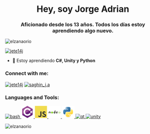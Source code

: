 <h1 align="center">Hey, soy Jorge Adrian</h1>
<h3 align="center">Aficionado desde los 13 años. Todos los días estoy aprendiendo algo nuevo.</h3>

<p align="left"> <img src="https://komarev.com/ghpvc/?username=elzanaorio&label=Profile%20views&color=0e75b6&style=flat" alt="elzanaorio" /> </p>

<p align="left"> <a href="https://twitter.com/jete14j" target="blank"><img src="https://img.shields.io/twitter/follow/jete14j?logo=twitter&style=for-the-badge" alt="jete14j" /></a> </p>

- 🌱 Estoy aprendiendo **C#, Unity y Python**

<h3 align="left">Connect with me:</h3>
<p align="left">
<a href="https://twitter.com/jete14j" target="blank"><img align="center" src="https://raw.githubusercontent.com/rahuldkjain/github-profile-readme-generator/master/src/images/icons/Social/twitter.svg" alt="jete14j" height="30" width="40" /></a>
<a href="https://instagram.com/saghin_j.a" target="blank"><img align="center" src="https://raw.githubusercontent.com/rahuldkjain/github-profile-readme-generator/master/src/images/icons/Social/instagram.svg" alt="saghin_j.a" height="30" width="40" /></a>
</p>

<h3 align="left">Languages and Tools:</h3>
<p align="left"> <a href="https://www.gnu.org/software/bash/" target="_blank" rel="noreferrer"> <img src="https://www.vectorlogo.zone/logos/gnu_bash/gnu_bash-icon.svg" alt="bash" width="40" height="40"/> </a> <a href="https://www.w3schools.com/cs/" target="_blank" rel="noreferrer"> <img src="https://raw.githubusercontent.com/devicons/devicon/master/icons/csharp/csharp-original.svg" alt="csharp" width="40" height="40"/> </a> <a href="https://developer.mozilla.org/en-US/docs/Web/JavaScript" target="_blank" rel="noreferrer"> <img src="https://raw.githubusercontent.com/devicons/devicon/master/icons/javascript/javascript-original.svg" alt="javascript" width="40" height="40"/> </a> <a href="https://nodejs.org" target="_blank" rel="noreferrer"> <img src="https://raw.githubusercontent.com/devicons/devicon/master/icons/nodejs/nodejs-original-wordmark.svg" alt="nodejs" width="40" height="40"/> </a> <a href="https://www.python.org" target="_blank" rel="noreferrer"> <img src="https://raw.githubusercontent.com/devicons/devicon/master/icons/python/python-original.svg" alt="python" width="40" height="40"/> </a> <a href="https://www.qt.io/" target="_blank" rel="noreferrer"> <img src="https://upload.wikimedia.org/wikipedia/commons/0/0b/Qt_logo_2016.svg" alt="qt" width="40" height="40"/> </a> <a href="https://unity.com/" target="_blank" rel="noreferrer"> <img src="https://www.vectorlogo.zone/logos/unity3d/unity3d-icon.svg" alt="unity" width="40" height="40"/> </a> </p>

<p><img align="center" src="https://github-readme-streak-stats.herokuapp.com/?user=elzanaorio&" alt="elzanaorio" /></p>
